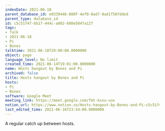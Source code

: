 ```yaml
---
indexDate: 2021-06-18
parent_database_id: e9339446-880f-4ef0-8ad7-8ad1f507dded
parent_type: database_id
id: c5c51f47-bb17-444c-a802-688e5847a127
tags:
- Talk
- 2021-06-18
- Pi
- Bones
talktime: 2021-06-18T20:00:00.0000000
object: page
language_level: No limit
created_time: 2021-06-14T19:01:00.0000000
name: Hosts hangout by Bones and Pi
archived: false
title: Hosts hangout by Bones and Pi
hosts:
- Pi
- Bones
software: Google Meet
meeting_link: https://meet.google.com/fmt-ksxu-uuv
notion_url: https://www.notion.so/Hosts-hangout-by-Bones-and-Pi-c5c51f47bb17444ca802688e5847a127
last_edited_time: 2021-06-16T23:54:00.0000000
---
```


A regular catch up between hosts.


